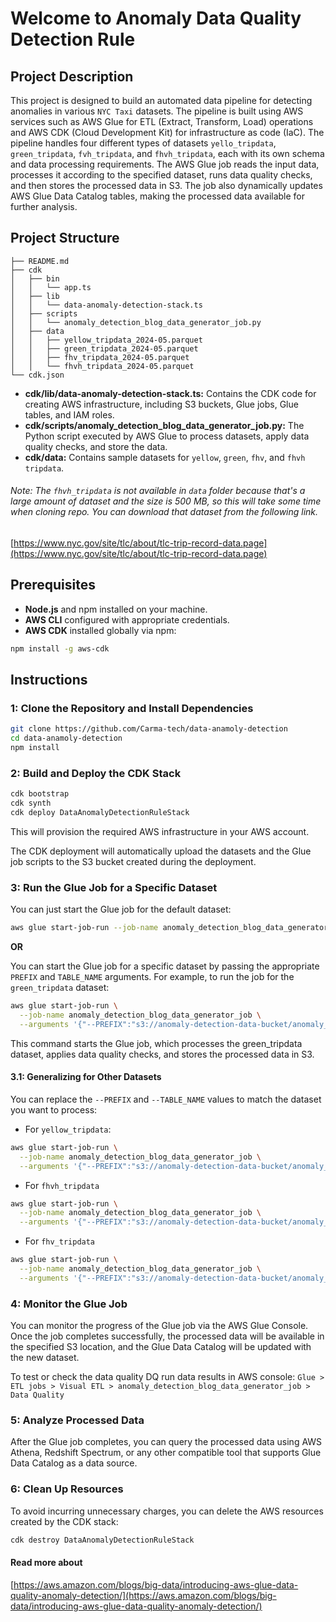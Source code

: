 # Welcome to Anomaly Data Quality Detection Rule

## Project Description

This project is designed to build an automated data pipeline for detecting anomalies in various `NYC Taxi` datasets. The pipeline is built using AWS services such as AWS Glue for ETL (Extract, Transform, Load) operations and AWS CDK (Cloud Development Kit) for infrastructure as code (IaC). The pipeline handles four different types of datasets `yello_tripdata`, `green_tripdata`, `fvh_tripdata`, and `fhvh_tripdata`, each with its own schema and data processing requirements. The AWS Glue job reads the input data, processes it according to the specified dataset, runs data quality checks, and then stores the processed data in S3. The job also dynamically updates AWS Glue Data Catalog tables, making the processed data available for further analysis.

## Project Structure
```text
├── README.md
├── cdk
│   ├── bin
│   │   └── app.ts
│   ├── lib
│   │   └── data-anomaly-detection-stack.ts
│   ├── scripts
│   │   └── anomaly_detection_blog_data_generator_job.py
│   ├── data
│   │   ├── yellow_tripdata_2024-05.parquet
│   │   ├── green_tripdata_2024-05.parquet
│   │   ├── fhv_tripdata_2024-05.parquet
│   │   └── fhvh_tripdata_2024-05.parquet
└── cdk.json
```

+ __cdk/lib/data-anomaly-detection-stack.ts:__ Contains the CDK code for creating AWS infrastructure, including S3 buckets, Glue jobs, Glue tables, and IAM roles.
+ __cdk/scripts/anomaly_detection_blog_data_generator_job.py:__ The Python script executed by AWS Glue to process datasets, apply data quality checks, and store the data.
+ __cdk/data:__ Contains sample datasets for `yellow`, `green`, `fhv`, and `fhvh tripdata`.

###### Note: The `fhvh_tripdata` is not available in `data` folder because that's a large amount of dataset and the size is 500 MB, so this will take some time when cloning repo. You can download that dataset from the following link.

[https://www.nyc.gov/site/tlc/about/tlc-trip-record-data.page](https://www.nyc.gov/site/tlc/about/tlc-trip-record-data.page)


## Prerequisites

* __Node.js__ and npm installed on your machine.
* __AWS CLI__ configured with appropriate credentials.
* __AWS CDK__ installed globally via npm:
```bash
npm install -g aws-cdk
```

## Instructions

### 1: Clone the Repository and Install Dependencies

```bash
git clone https://github.com/Carma-tech/data-anamoly-detection
cd data-anamoly-detection
npm install
```

### 2: Build and Deploy the CDK Stack

```bash
cdk bootstrap
cdk synth
cdk deploy DataAnomalyDetectionRuleStack
```

This will provision the required AWS infrastructure in your AWS account.

The CDK deployment will automatically upload the datasets and the Glue job scripts to the S3 bucket created during the deployment.

### 3: Run the Glue Job for a Specific Dataset

You can just start the Glue job for the default dataset:

```bash
aws glue start-job-run --job-name anomaly_detection_blog_data_generator_job
```

**OR**

You can start the Glue job for a specific dataset by passing the appropriate `PREFIX` and `TABLE_NAME` arguments. For example, to run the job for the `green_tripdata` dataset:

```bash
aws glue start-job-run \
  --job-name anomaly_detection_blog_data_generator_job \
  --arguments '{"--PREFIX":"s3://anomaly-detection-data-bucket/anomaly_detection_blog/data/green_tripdata_2024-05.parquet","--TABLE_NAME":"yellow_tripdata","---YEAR":"2024","--MONTH":"5","--DAY":"1"}'
```

This command starts the Glue job, which processes the green_tripdata dataset, applies data quality checks, and stores the processed data in S3.

#### 3.1: Generalizing for Other Datasets

You can replace the `--PREFIX` and `--TABLE_NAME` values to match the dataset you want to process:

* For `yellow_tripdata`:
```bash
aws glue start-job-run \
  --job-name anomaly_detection_blog_data_generator_job \
  --arguments '{"--PREFIX":"s3://anomaly-detection-data-bucket/anomaly_detection_blog/data/yellow_tripdata_2024-05.parquet","--TABLE_NAME":"yellow_tripdata","---YEAR":"2024","--MONTH":"5","--DAY":"1"}'
```

* For `fhvh_tripdata`
```bash
aws glue start-job-run \
  --job-name anomaly_detection_blog_data_generator_job \
  --arguments '{"--PREFIX":"s3://anomaly-detection-data-bucket/anomaly_detection_blog/data/fhvh_tripdata_2024-05.parquet","--TABLE_NAME":"yellow_tripdata","---YEAR":"2024","--MONTH":"5","--DAY":"1"}'
```

* For `fhv_tripdata`
```bash
aws glue start-job-run \
  --job-name anomaly_detection_blog_data_generator_job \
  --arguments '{"--PREFIX":"s3://anomaly-detection-data-bucket/anomaly_detection_blog/data/fvh_tripdata_2024-05.parquet","--TABLE_NAME":"yellow_tripdata","---YEAR":"2024","--MONTH":"5","--DAY":"1"}'
```


### 4: Monitor the Glue Job

You can monitor the progress of the Glue job via the AWS Glue Console. Once the job completes successfully, the processed data will be available in the specified S3 location, and the Glue Data Catalog will be updated with the new dataset.

To test or check the data quality DQ run data results in AWS console: `Glue > ETL jobs > Visual ETL > anomaly_detection_blog_data_generator_job > Data Quality`

### 5: Analyze Processed Data

After the Glue job completes, you can query the processed data using AWS Athena, Redshift Spectrum, or any other compatible tool that supports Glue Data Catalog as a data source.

### 6: Clean Up Resources

To avoid incurring unnecessary charges, you can delete the AWS resources created by the CDK stack:

```bash
cdk destroy DataAnomalyDetectionRuleStack
```
#### Read more about

[https://aws.amazon.com/blogs/big-data/introducing-aws-glue-data-quality-anomaly-detection/](https://aws.amazon.com/blogs/big-data/introducing-aws-glue-data-quality-anomaly-detection/)
